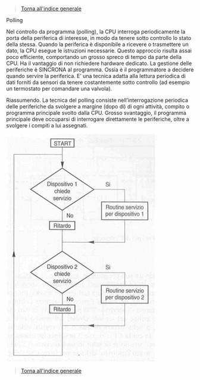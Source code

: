 
>[Torna all'indice generale](index.md)

Polling

Nel controllo da programma (polling), la CPU interroga periodicamente la porta della periferica di interesse, in modo da tenere sotto controllo lo stato della stessa. Quando la periferica è disponibile a ricevere o trasmettere un dato, la CPU esegue le istruzioni necessarie.  Questo approccio risulta assai poco efficiente, comportando un grosso spreco di tempo da parte della CPU. Ha il vantaggio di non richiedere hardware dedicato.  La gestione delle periferiche è SINCRONA al programma. Ossia è il programmatore a decidere quando servire la periferica. E’ una tecnica adatta alla lettura periodica di dati forniti da sensori da tenere costantemente sotto controllo (ad esempio un termostato per comandare una valvola).

Riassumendo. La tecnica del polling consiste nell’interrogazione periodica delle periferiche da svolgere a margine (dopo di) di ogni attività, compito o programma principale svolto dalla CPU. Grosso svantaggio, il programma principale deve occuparsi di interrogare direttamente le periferiche, oltre a svolgere i compiti a lui assegnati.

<img src="polling.png" alt="alt text" width="400">

>[Torna all'indice generale](index.md)
